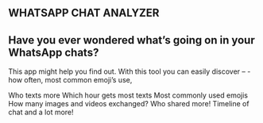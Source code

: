 ## WHATSAPP CHAT ANALYZER 
## Have you ever wondered what’s going on in your WhatsApp chats?

This app might help you find out. With this tool you can easily discover – -how often, most common emoji’s use,

Who texts more Which hour gets most texts Most commonly used emojis How many images and videos exchanged? Who shared more! Timeline of chat and a lot more!

